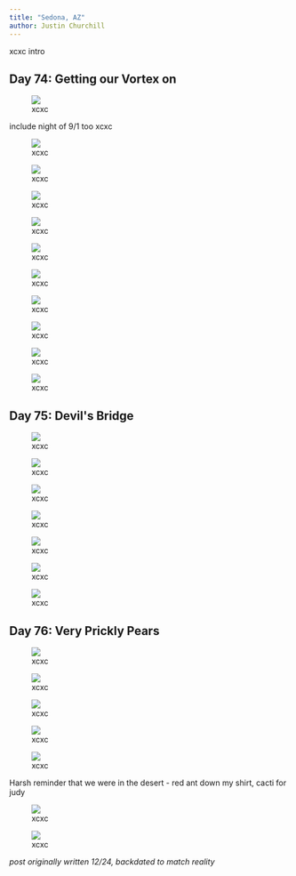 ```yaml
---
title: "Sedona, AZ"
author: Justin Churchill
---
```

xcxc intro

## Day 74: Getting our Vortex on
<!-- 9/2 -->

<!-- red rock formations as we pull up to sedona -->
<figure>
    <img src="https://lh3.googleusercontent.com/pw/AL9nZEWJfrHpytxicHR9XTOToc5JX-D5gB7L4dNBBpxb4WvU2_an17OW0Z5KgNmJPz2wtHmrXZb5TS0W4za2dnF1l9O2Tw2s-0Z3ps8s-r48BHIVsRw12QqGklrVvG7O7dEnZdGhTuEToqVuiMBACX2EWB8DKA=w1916-h1436-no?authuser=0">
    <figcaption>xcxc</figcaption>
</figure>

include night of 9/1 too xcxc

<!-- cathedral rock -->
<figure>
    <img src="https://lh3.googleusercontent.com/pw/AL9nZEX_9a1fxpCuql-6noIzy77sXrUDnndDrB_pRxjzikJmSHbvMlrFL0lIF_aI1Itz8G-C8zJcEuFFCuluRZQOk2aBcrs1deSamt5vWANJcEp60N1VmADos7t9H-4jvsebKwlCqAsfzSUU5tXa5XESAl6uwA=w1916-h1436-no?authuser=0">
    <figcaption>xcxc</figcaption>
</figure>

<!-- sweaty at the top of cathedral rock -->
<figure>
    <img src="https://lh3.googleusercontent.com/pw/AL9nZEVLGqpA7KU-5GSy0dnBmPvKuYtUnKJsfknuMu2hhVcIT4QSb80fOPYs-d_5auhaEtWuTt_5EiPK3Wvd7p-KsJr5DAUFZygnoxpcJ6U3JoSopAISy25jAK-qG2FchVR_KHhXb9bozBh5GOb73RSGYSYHNw=w1912-h1436-no?authuser=0">
    <figcaption>xcxc</figcaption>
</figure>

<!-- us at the vortex spot -->
<figure>
    <img src="https://lh3.googleusercontent.com/pw/AL9nZEVHk67931VwaqTOt2az2tr8lWLhNUcodJr8Io3fBxEt2Pnt_Ef_XR4i2VT_6I6LBf-XfGvAA5zhJK9X4a8aI9lxj_UkLKfRh_bG9ZyxGICjZleV9NuGStgT4GF9mGtCH0B2I_IUeJhXZCy63ZaTBrqJFw=w1916-h1436-no?authuser=0">
    <figcaption>xcxc</figcaption>
</figure>

<!-- judy sidling near a big rock wall -->
<figure>
    <img src="https://lh3.googleusercontent.com/pw/AL9nZEX6xAZInVCEXBXyyDBiBIa5VRa_BsUC11B-MMAVcuUiBe6jR7JCti2gL7uZfc4mpRFwwdkd_cFrdOgQp8isQBdZla6zZf1B9Vt0BQ2hKGwFKlWnmh54BugtA_p9X_jtlz4noY2xmR6iHz6AYFvWXrFs9w=w1916-h1436-no?authuser=0">
    <figcaption>xcxc</figcaption>
</figure>

<!-- judy coming back down, sun beating down -->
<figure>
    <img src="https://lh3.googleusercontent.com/pw/AL9nZEW0oagoJhdO75OOSN7gIZhZzdHvz5D4__7AZDASnJskbWmxqwD4YM-wBesUhd68M0hh4vKFQoWp3-sMkSyQwMXoCQp2jSYIsTGlKHXODiHcv2yqKghGN5T7qfOqTHW4K9vAplZoNaOjxOBNq3qpWndURA=w1916-h1436-no?authuser=0">
    <figcaption>xcxc</figcaption>
</figure>

<!-- boynton vortex -->
<figure>
    <img src="https://lh3.googleusercontent.com/pw/AL9nZEUupgRxxrRNY7RbIePkr86BV8wlG0sHrkpppvushf8xZNRuVdT2Z0YmaO6vauUIFOPXrdbkRt5yI5AxuV93F9_8hyCjhBWy9O8bOByynHfb9z3tsokvHrTqGj_rsCRhrigBGgneGd_5oFBKAjtXf-BgGg=w1916-h1436-no?authuser=0">
    <figcaption>xcxc</figcaption>
</figure>

<!-- judy at subway cave -->
<figure>
    <img src="https://lh3.googleusercontent.com/pw/AL9nZEVbalkTl1UXfzOCBhXU93hcqDbM4OlvLPKgB0q69bcVJqKI6CYzSDCkRaabL4iXgZT3xabP3opWK5Q5m-2yDFdI1cFYM1a5bGYO_euEty4YSbNLPXWTt6uqfjWWOgi_3gHWQeHJFj3eMVLwVIM7c48V4w=w1916-h1436-no?authuser=0">
    <figcaption>xcxc</figcaption>
</figure>

<!-- me at subway cave -->
<figure>
    <img src="https://lh3.googleusercontent.com/pw/AL9nZEUo0RLQ7Tu1xqgfvEGMaI7aZ51VScjTTnIZMd4dFqRYgFCP9AWh2v-cU31REI7EuRnWI2fSoCD39A4VZI9wT0yYwXvygO1-PqQEoL0UvATBOHbEskD4TlMXmOrlz3y9BNtx2Fc67zMCUx1jRnN52UeB1w=w1916-h1436-no?authuser=0">
    <figcaption>xcxc</figcaption>
</figure>

<!-- me staring into distance on a ledge, a bit past subway cave -->
<figure>
    <img src="https://lh3.googleusercontent.com/pw/AL9nZEVnw1r-3xhdY3glCOIJdEBzH-Eewsw7xI5bN0jvGft60Ud7wSJU44k41dhB1ik6qYUodTqf9gWNGyc7BQVYi-TGh69vkHdWvVpBX4ptPCHJAmZcfqEYjopR-llMx711tZPaZ8ILgyLcayt5LDFiLeXiaA=w1078-h1436-no?authuser=0">
    <figcaption>xcxc</figcaption>
</figure>

<!-- gnarly tree -->
<figure>
    <img src="https://lh3.googleusercontent.com/pw/AL9nZEWBFoFQrfKQmGByczyDNrAbjVRbpMe0PPN2XumxFtkSJalYZ1PntUjUp4TU0X9zbNcGTPOEalNA1LS2zxO7WuMmKINGxHXsGdF2VnOk-gysxrFuiQHXyQsbgML6Vy47F3lnse6ohIwPG2sGBg-CLZrypA=w1078-h1436-no?authuser=0">
    <figcaption>xcxc</figcaption>
</figure>

## Day 75: Devil's Bridge
<!-- 9/3 -->

<!-- sacred datura plant -->
<figure>
    <img src="https://lh3.googleusercontent.com/pw/AL9nZEXGXrPOUaCoVgbllLmCKqf8RLDYMrm9IIwaQwIpSEI6WOiswlkW097Si38wJbRDXjLF3h5iw4fW3YSlZbkYNLCpstRDzB2mxl3ergbtw_RTOd5axg8d1tRx57d2k9ld6TvJzdnfllaY1_DEgmzjFakSvw=w1078-h1436-no?authuser=0">
    <figcaption>xcxc</figcaption>
</figure>

<!-- agave and prickly pears -->
<figure>
    <img src="https://lh3.googleusercontent.com/pw/AL9nZEXivzh_DI64uNV1kKL89rYzk-PKoLjpjJwIFmtL-r85sxnHZW3DSmGApbCcjakLvNv0b1r_uehkX3vOkvBI0YRmfWL2-7clvhmPJi7hmilbhg2SJB8yXd7jbctDRyqVBIROIWGmYbqHAtbjuieefQOO2w=w1916-h1436-no?authuser=0">
    <figcaption>xcxc</figcaption>
</figure>

<!-- fruiting prickly pears -->
<figure>
    <img src="https://lh3.googleusercontent.com/pw/AL9nZEV-mvQaGNatQz-K9DqUQzcljjep0STj8XSZd141aeJ4EkTwmHmk4FpTtmdNbsNDBjmgelJBV0bJRdgmFt5a2LPKMymhFfEbMU0oonr9Mvy0Z4e1mCWfGP-xpVc39LuI64jACvRcjAAWO9DV6awW6EoQhQ=w1078-h1436-no?authuser=0">
    <figcaption>xcxc</figcaption>
</figure>

<!-- line at devil's bridge -->
<figure>
    <img src="https://lh3.googleusercontent.com/pw/AL9nZEVapR6GIq_Sy9ZXxzvPtRZydV1mHL-0cnrCE0mCDcdDjxDeJ33ZCyc9eTXV6S0JiXZ2XeMJKSx9lVyw3almMesSA3XnOxNTYfq7tLyzq-qhkQGQdQhzq7zKO5serCf1i5YSYzxDfbStyfxUab0m1BeU2A=w1916-h1436-no?authuser=0">
    <figcaption>xcxc</figcaption>
</figure>

<!-- some other guy at devil's bridge -->
<figure>
    <img src="https://lh3.googleusercontent.com/pw/AL9nZEWeQNmg8JE7uAdPvBA25hn2R_KiPc75IG4HKKPHQd8u5Co0XKnTKxwwYxX6CS1j8erNxBHBPe7LnmX65sQZ-8yEPBKqzCsbYmVbfVchWKmDeWXyqCBl_M02wlNTM3LXOHp2Sh7Y6gNq9idCzUgDE8rxDw=w1916-h1436-no?authuser=0">
    <figcaption>xcxc</figcaption>
</figure>

<!-- our pic at devil's bridge but no bridge -->
<figure>
    <img src="https://lh3.googleusercontent.com/pw/AL9nZEVdPRJjcrV-bGfRUxpDnTK6lmdkuPzGcMWbF-ntbaPJCAr1qoJ1BNmRmQxadwYtL-cPMuf2tQW-zq9poRy5RieWnfCOachvASYymgd9fgKzCHhATdM3XWWjg8bx1ehxtICJlsyuXCKRc9jtxAJCj94qaw=w1912-h1436-no?authuser=0">
    <figcaption>xcxc</figcaption>
</figure>

<!-- me working on ipad at starbucks -->
<figure>
    <img src="https://lh3.googleusercontent.com/pw/AL9nZEU4Hq5V5xKnk7KaXGqBx1CsqA9baDQpImd5Bug-eBagn3TNBl6GFFBoNZMV637HwbsZaChze2XNgpdN3wfx37MeGNHaOaHoKIywnBznRLelCsHNW2UATnzasVQ9YKz_hUOAROi033Ci7l6vrejbUmIQDQ=w1916-h1436-no?authuser=0">
    <figcaption>xcxc</figcaption>
</figure>

## Day 76: Very Prickly Pears
<!-- 9/4 -->

<!-- judy climbing up the rocks past the cacti at bear mountain -->
<figure>
    <img src="https://lh3.googleusercontent.com/pw/AL9nZEWmg7QY1mFMMPMZEw72TpeIitdmWYtF5-6otcb7JQzwOilQ2xP4fiWlhQjjIoOaMkP4V2pPhZCI_U6ovT7KU_PojICRSMJ98BXxzahFtj7yqaMRR2Dj_bIUxw6mN88sfcsV41CyqYJAHCNG_aX5sK-Y3Q=w1078-h1436-no?authuser=0">
    <figcaption>xcxc</figcaption>
</figure>

<!-- judy coming up the tan rocks with a great view behind -->
<figure>
    <img src="https://lh3.googleusercontent.com/pw/AL9nZEVUTzqkJHb3kBJABkY2ab3tYGL13VkXNCzkIBFF5CTYJFFEgp4frTbFpeznk_To_Paj9G3-dB67kx5Slhlz3RfKeBFTCGVJGIB63GeoUHQ6Xh3A1nIbD1U6mWjooxqRJHNy9aM2-DVuKz0rH0beFuEStw=w1916-h1436-no?authuser=0">
    <figcaption>xcxc</figcaption>
</figure>

<!-- us at the peak of bear mountain -->
<figure>
    <img src="https://lh3.googleusercontent.com/pw/AL9nZEWW0ETZyPNr46WKkw6rq3Yld4eOzHmsJyd-yGd3D7WkoMxpLHWyQoP_IVCdKVfPxQ42w2YVGrVjyiX3aPifJmfQCpdp9Ll5sSffcSoK-VygS_-BW0M8SrDIGXyOosfF_cZdXbj3OwIo70-jAHnENNWFhw=w1912-h1436-no?authuser=0">
    <figcaption>xcxc</figcaption>
</figure>

<!-- me sitting on the edge at bear mountain -->
<figure>
    <img src="https://lh3.googleusercontent.com/pw/AL9nZEWm_QQzyNrLcacB24xpG3glWs89mGOYennLUWfmAvif78_4Z7snynRFpmwt0BQVb4u6dtkZcEKuL_t_peJCQGJ_vroTJaR48AOWRv1o2KGyS_mHCXno69Oga-0xYrG9nPPd0A2A0898JYAWxyvfMrq2IA=w1916-h1436-no?authuser=0">
    <figcaption>xcxc</figcaption>
</figure>

<!-- me atop a mini peak -->
<figure>
    <img src="https://lh3.googleusercontent.com/pw/AL9nZEX_P5q_kwOpi2c5XYczKatR0rSd7_7RSo952M6vo1bCXfwqbeC51GmfhDiulNmbb3_V8BEPKQFR8b34VmliGOuxAkGsUBepCKyNIPK2WMxB1KSAm5TXmzeDgLgknGNUOlOSUp9Gkc5B5uhbh137cUgdAQ=w1916-h1436-no?authuser=0">
    <figcaption>xcxc</figcaption>
</figure>

Harsh reminder that we were in the desert - red ant down my shirt, cacti for judy

<!-- 20000 miles odometer -->
<figure>
    <img src="https://lh3.googleusercontent.com/pw/AL9nZEVSMhWILOsnm__15vg4Knc6iujMEXgS_feYqtOy2u0W7sOc6Q1qqbTPrL4qny94XpQqsuJh0cRcqHLcKX7ePwZpWfvHnsv_sHgKUv73esT2XnpfX8l8GCUk6fLDCSRufG6W7O5ri9_6fnQfY0zv-7RP1A=w1916-h1436-no?authuser=0">
    <figcaption>xcxc</figcaption>
</figure>

<!-- sedona community pool -->
<figure>
    <img src="https://lh3.googleusercontent.com/pw/AL9nZEWSabJR5DLfuWllILUPC7VGU5aVxuLk-_12jgHMPkg_Kn2jo0xPaAaLXc2ULnPtkbQTXKLCbm5L99t8Mm0ciH8z5MNtRVqQw9Wd1yY2729CUKFUtND7CaCCnQIDdFX-zvsVmRzrshITkg3G-7PHeusyRA=w1916-h1436-no?authuser=0">
    <figcaption>xcxc</figcaption>
</figure>

_post originally written 12/24, backdated to match reality_

